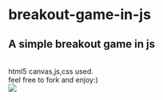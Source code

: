 # breakout-game-in-js
<h2>A simple breakout game in js</h2><br>
html5 canvas,js,css used.<br>
feel free to fork and enjoy:)<br>
<img src="https://image.ibb.co/bYVYD6/game1.png">
